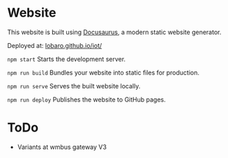 # Website

This website is built using [Docusaurus](https://docusaurus.io/), a modern static website generator.

Deployed at: [lobaro.github.io/iot/](https://lobaro.github.io/iot/)

`npm start`
Starts the development server.

`npm run build`
Bundles your website into static files for production.

`npm run serve`
Serves the built website locally.

`npm run deploy`
Publishes the website to GitHub pages.


# ToDo

* Variants at wmbus gateway V3
